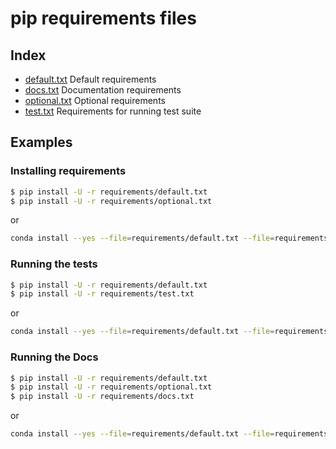# pip requirements files

## Index

- [default.txt](default.txt) Default requirements
- [docs.txt](docs.txt) Documentation requirements
- [optional.txt](optional.txt) Optional requirements
- [test.txt](test.txt) Requirements for running test suite

## Examples

### Installing requirements

```bash
$ pip install -U -r requirements/default.txt
$ pip install -U -r requirements/optional.txt
```

or 

```bash
conda install --yes --file=requirements/default.txt --file=requirements/optional.txt
```

### Running the tests

```bash
$ pip install -U -r requirements/default.txt
$ pip install -U -r requirements/test.txt
```

or 

```bash
conda install --yes --file=requirements/default.txt --file=requirements/test.txt
```

### Running the Docs

```bash
$ pip install -U -r requirements/default.txt
$ pip install -U -r requirements/optional.txt
$ pip install -U -r requirements/docs.txt
```

or 

```bash
conda install --yes --file=requirements/default.txt --file=requirements/optional.txt --file=requirements/docs.txt
```